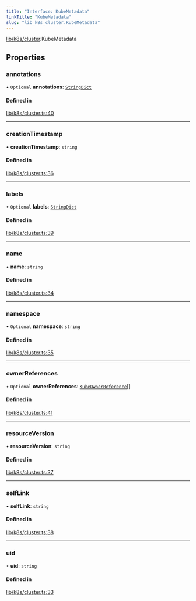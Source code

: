 ```yaml
---
title: "Interface: KubeMetadata"
linkTitle: "KubeMetadata"
slug: "lib_k8s_cluster.KubeMetadata"
---
```


[lib/k8s/cluster](../modules/lib_k8s_cluster.md).KubeMetadata

## Properties

### annotations

• `Optional` **annotations**: [`StringDict`](lib_k8s_cluster.StringDict.md)

#### Defined in

[lib/k8s/cluster.ts:40](https://github.com/kinvolk/headlamp/blob/490b989/frontend/src/lib/k8s/cluster.ts#L40)

___

### creationTimestamp

• **creationTimestamp**: `string`

#### Defined in

[lib/k8s/cluster.ts:36](https://github.com/kinvolk/headlamp/blob/490b989/frontend/src/lib/k8s/cluster.ts#L36)

___

### labels

• `Optional` **labels**: [`StringDict`](lib_k8s_cluster.StringDict.md)

#### Defined in

[lib/k8s/cluster.ts:39](https://github.com/kinvolk/headlamp/blob/490b989/frontend/src/lib/k8s/cluster.ts#L39)

___

### name

• **name**: `string`

#### Defined in

[lib/k8s/cluster.ts:34](https://github.com/kinvolk/headlamp/blob/490b989/frontend/src/lib/k8s/cluster.ts#L34)

___

### namespace

• `Optional` **namespace**: `string`

#### Defined in

[lib/k8s/cluster.ts:35](https://github.com/kinvolk/headlamp/blob/490b989/frontend/src/lib/k8s/cluster.ts#L35)

___

### ownerReferences

• `Optional` **ownerReferences**: [`KubeOwnerReference`](lib_k8s_cluster.KubeOwnerReference.md)[]

#### Defined in

[lib/k8s/cluster.ts:41](https://github.com/kinvolk/headlamp/blob/490b989/frontend/src/lib/k8s/cluster.ts#L41)

___

### resourceVersion

• **resourceVersion**: `string`

#### Defined in

[lib/k8s/cluster.ts:37](https://github.com/kinvolk/headlamp/blob/490b989/frontend/src/lib/k8s/cluster.ts#L37)

___

### selfLink

• **selfLink**: `string`

#### Defined in

[lib/k8s/cluster.ts:38](https://github.com/kinvolk/headlamp/blob/490b989/frontend/src/lib/k8s/cluster.ts#L38)

___

### uid

• **uid**: `string`

#### Defined in

[lib/k8s/cluster.ts:33](https://github.com/kinvolk/headlamp/blob/490b989/frontend/src/lib/k8s/cluster.ts#L33)
